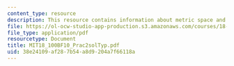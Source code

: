 ```yaml
---
content_type: resource
description: This resource contains information about metric space and sequences bounded.
file: https://ol-ocw-studio-app-production.s3.amazonaws.com/courses/18-100b-analysis-i-fall-2010/38e24109af287b54a8d9204a7f66118a_MIT18_100BF10_Prac2solTyp.pdf
file_type: application/pdf
resourcetype: Document
title: MIT18_100BF10_Prac2solTyp.pdf
uid: 38e24109-af28-7b54-a8d9-204a7f66118a
---
```

